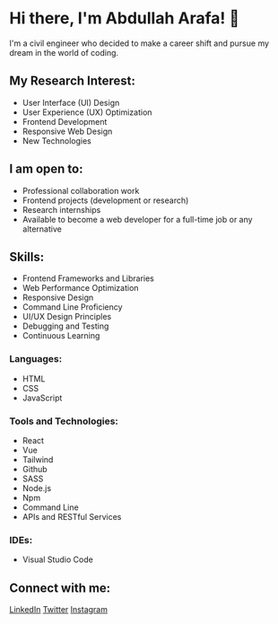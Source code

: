 # Hi there, I'm Abdullah Arafa! 👋

I'm a civil engineer who decided to make a career shift and pursue my dream in the world of coding.

## My Research Interest:

- User Interface (UI) Design
- User Experience (UX) Optimization
- Frontend Development
- Responsive Web Design
- New Technologies

## I am open to:

- Professional collaboration work
- Frontend projects (development or research)
- Research internships
- Available to become a web developer for a full-time job or any alternative

## Skills:

- Frontend Frameworks and Libraries
- Web Performance Optimization
- Responsive Design
- Command Line Proficiency
- UI/UX Design Principles
- Debugging and Testing
- Continuous Learning

### Languages:

- HTML
- CSS
- JavaScript

### Tools and Technologies:

- React
- Vue
- Tailwind
- Github
- SASS
- Node.js
- Npm
- Command Line
- APIs and RESTful Services

### IDEs:

- Visual Studio Code

## Connect with me:

[LinkedIn](https://www.linkedin.com/in/abdullah-a-757463264/)
[Twitter](https://twitter.com/Abd0llahB)
[Instagram](https://www.instagram.com/citizenx___2/)
